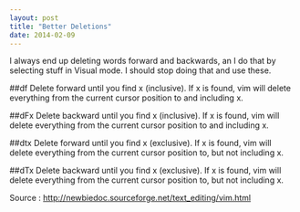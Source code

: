 ```yaml
---
layout: post
title: "Better Deletions"
date: 2014-02-09
---
```

I always end up deleting words forward and backwards, an I do that by selecting stuff in Visual mode. I should stop doing that and use these.

##df
Delete forward until you find x (inclusive). If x is found, vim will delete everything from the current cursor position to and including x.

##dFx
Delete backward until you find x (inclusive). If x is found, vim will delete everything from the current cursor position to and including x.

##dtx
Delete forward until you find x (exclusive). If x is found, vim will delete everything from the current cursor position to, but not including x.

##dTx
Delete backward until you find x (exclusive). If x is found, vim will delete everything from the current cursor position to, but not including x.

Source : http://newbiedoc.sourceforge.net/text_editing/vim.html
